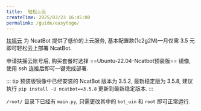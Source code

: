 ```yaml
---
title:  轻松上云
createTime: 2025/03/23 16:45:00
permalink: /guide/easytogo/
---
```


[扶摇云](https://v10.fyyun.net/) 为 NcatBot 提供了低价的上云服务, 基本配置款(1c2g2M)一月仅需 3.5 元即可轻松云上部署 NcatBot.

申请扶摇云账号后, 购买套餐时选择 ==Ubuntu-22.04-Ncatbot预装版== 镜像, 使用 ssh 连接后即可一键完成部署.

::: tip
预装版镜像中已经安装的 NcatBot 版本为 3.5.2, 最新稳定版为 3.5.8, 建议执行 `pip install -U ncatbot==3.5.8` 更新到最新稳定版本.
:::

`/root/` 目录下已经有 `main.py`, 只需更改其中的 `bot_uin` 和 `root` 即可正常运行.
